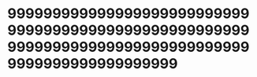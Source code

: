# 9999999999999999999999999999999999999999999999999999999999999999999999999999999999999999999999999999